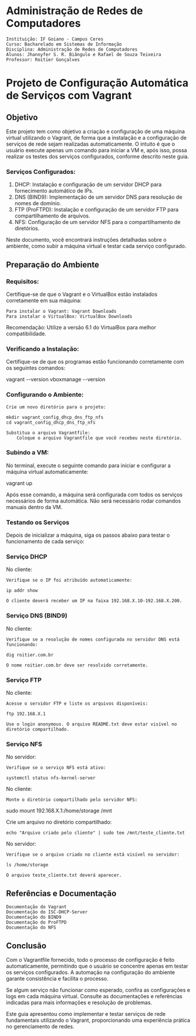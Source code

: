 # Administração de Redes de Computadores

    Instituição: IF Goiano - Campus Ceres
    Curso: Bacharelado em Sistemas de Informação
    Disciplina: Administração de Redes de Computadores
    Alunos: Jhannyfer S. R. Biângulo e Rafael de Souza Teixeira
    Professor: Roitier Gonçalves

# Projeto de Configuração Automática de Serviços com Vagrant

## Objetivo

Este projeto tem como objetivo a criação e configuração de uma máquina virtual utilizando o Vagrant, de forma que a instalação e a configuração de serviços de rede sejam realizadas automaticamente. O intuito é que o usuário execute apenas um comando para iniciar a VM e, após isso, possa realizar os testes dos serviços configurados, conforme descrito neste guia.

### Serviços Configurados:

   1. DHCP: Instalação e configuração de um servidor DHCP para fornecimento automático de IPs.
   2. DNS (BIND9): Implementação de um servidor DNS para resolução de nomes de domínio.
   3. FTP (ProFTPD): Instalação e configuração de um servidor FTP para compartilhamento de arquivos.
   4. NFS: Configuração de um servidor NFS para o compartilhamento de diretórios.

Neste documento, você encontrará instruções detalhadas sobre o ambiente, como subir a máquina virtual e testar cada serviço configurado.

## Preparação do Ambiente

### Requisitos:

Certifique-se de que o Vagrant e o VirtualBox estão instalados corretamente em sua máquina:

    Para instalar o Vagrant: Vagrant Downloads
    Para instalar o VirtualBox: VirtualBox Downloads

Recomendação: Utilize a versão 6.1 do VirtualBox para melhor compatibilidade.

### Verificando a Instalação:

Certifique-se de que os programas estão funcionando corretamente com os seguintes comandos:

vagrant --version
vboxmanage --version

### Configurando o Ambiente:

    Crie um novo diretório para o projeto:

    mkdir vagrant_config_dhcp_dns_ftp_nfs
    cd vagrant_config_dhcp_dns_ftp_nfs

    Substitua o arquivo Vagrantfile:
        Coloque o arquivo Vagrantfile que você recebeu neste diretório.

### Subindo a VM:

No terminal, execute o seguinte comando para iniciar e configurar a máquina virtual automaticamente:

vagrant up

Após esse comando, a máquina será configurada com todos os serviços necessários de forma automática. Não será necessário rodar comandos manuais dentro da VM.

### Testando os Serviços

Depois de inicializar a máquina, siga os passos abaixo para testar o funcionamento de cada serviço:

### Serviço DHCP

No cliente:

    Verifique se o IP foi atribuído automaticamente:

    ip addr show

    O cliente deverá receber um IP na faixa 192.168.X.10-192.168.X.200.

### Serviço DNS (BIND9)

No cliente:

    Verifique se a resolução de nomes configurada no servidor DNS está funcionando:

    dig roitier.com.br

    O nome roitier.com.br deve ser resolvido corretamente.

### Serviço FTP

No cliente:

    Acesse o servidor FTP e liste os arquivos disponíveis:

    ftp 192.168.X.1

    Use o login anonymous. O arquivo README.txt deve estar visível no diretório compartilhado.

### Serviço NFS

No servidor:

    Verifique se o serviço NFS está ativo:

    systemctl status nfs-kernel-server

No cliente:

    Monte o diretório compartilhado pelo servidor NFS:

sudo mount 192.168.X.1:/home/storage /mnt

Crie um arquivo no diretório compartilhado:

    echo "Arquivo criado pelo cliente" | sudo tee /mnt/teste_cliente.txt

No servidor:

    Verifique se o arquivo criado no cliente está visível no servidor:

    ls /home/storage

    O arquivo teste_cliente.txt deverá aparecer.

## Referências e Documentação

    Documentação do Vagrant
    Documentação do ISC-DHCP-Server
    Documentação do BIND9
    Documentação do ProFTPD
    Documentação do NFS

## Conclusão

Com o Vagrantfile fornecido, todo o processo de configuração é feito automaticamente, permitindo que o usuário se concentre apenas em testar os serviços configurados. A automação na configuração do ambiente garante consistência e facilita o processo.

Se algum serviço não funcionar como esperado, confira as configurações e logs em cada máquina virtual. Consulte as documentações e referências indicadas para mais informações e resolução de problemas.

Este guia apresentou como implementar e testar serviços de rede fundamentais utilizando o Vagrant, proporcionando uma experiência prática no gerenciamento de redes.
